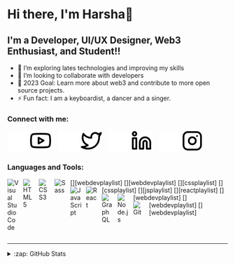 # Hi there, I'm Harsha👋 


## I'm a Developer, UI/UX Designer, Web3 Enthusiast, and Student!!

- 🌱 I’m exploring lates technologies and improving my skills
- 👯 I’m looking to collaborate with developers
- 🥅 2023 Goal: Learn more about web3 and contribute to more open source projects.
- ⚡ Fun fact: I am a keyboardist, a dancer and a singer.

### Connect with me:
[![youtube](./img/youtube-dark.svg)](https://www.youtube.com/@harshajohny1653/featured#gh-dark-mode-only)
[![youtube](./img/youtube-light.svg)](https://www.youtube.com/@harshajohny1653/featured#gh-light-mode-only)
&nbsp;&nbsp;
[![twitter](./img/twitter-dark.svg)](https://twitter.com/harshajny#gh-dark-mode-only)
[![twitter](./img/twitter-light.svg)](https://twitter.com/harshajny#gh-light-mode-only)
&nbsp;&nbsp;
[![linkedin](./img/linkedin-dark.svg)](https://linkedin.com/in/harsha-johny-5ab21b195#gh-dark-mode-only)
[![linkedin](./img/linkedin-light.svg)](https://linkedin.com/in/harsha-johny-5ab21b195#gh-light-mode-only)
&nbsp;&nbsp;
[![instagram](./img/instagram-dark.svg)](https://www.instagram.com/harshajny/#gh-dark-mode-only)
[![instagram](./img/instagram-light.svg)](https://www.instagram.com/harshajny/#gh-light-mode-only)

### Languages and Tools:

[<img align="left" alt="Visual Studio Code" width="26px" src="https://cdn.jsdelivr.net/gh/devicons/devicon/icons/vscode/vscode-original.svg" style="padding-right:10px;" />][webdevplaylist]
[<img align="left" alt="HTML5" width="26px" src="https://cdn.jsdelivr.net/gh/devicons/devicon/icons/html5/html5-original.svg" style="padding-right:10px;" />][webdevplaylist]
[<img align="left" alt="CSS3" width="26px" src="https://cdn.jsdelivr.net/gh/devicons/devicon/icons/css3/css3-original.svg" style="padding-right:10px;" />][cssplaylist]
[<img align="left" alt="Sass" width="26px" src="https://cdn.jsdelivr.net/gh/devicons/devicon/icons/sass/sass-original.svg" style="padding-right:10px;" />][cssplaylist]
[<img align="left" alt="JavaScript" width="26px" src="https://cdn.jsdelivr.net/gh/devicons/devicon/icons/javascript/javascript-original.svg" style="padding-right:10px;" />][jsplaylist]
[<img align="left" alt="React" width="26px" src="https://cdn.jsdelivr.net/gh/devicons/devicon/icons/react/react-original.svg" style="padding-right:10px;" />][reactplaylist]
[<img align="left" alt="GraphQL" width="26px" src="https://cdn.jsdelivr.net/gh/devicons/devicon/icons/graphql/graphql-plain.svg" style="padding-right:10px;" />][webdevplaylist]
[<img align="left" alt="Node.js" width="26px" src="https://cdn.jsdelivr.net/gh/devicons/devicon/icons/nodejs/nodejs-original.svg" style="padding-right:10px;" />][webdevplaylist]
 [<img align="left" alt="Git" width="26px" src="https://cdn.jsdelivr.net/gh/devicons/devicon/icons/git/git-original.svg" style="padding-right:10px;" />][webdevplaylist]
 
<br />
<br />

---

<details>
  <summary>:zap: GitHub Stats</summary>

  <img align="left" alt="Harshajny's GitHub Stats" src="https://github-readme-stats.vercel.app/api?username=harshajny&show_icons=true&hide_border=false&title_color=ff652f&icon_color=FFE400&bg_color=09131B&text_color=ffffff&border_color=0c1a25" />

</details>

[twitter]: https://twitter.com/harshajny
[youtube]: https://www.youtube.com/@harshajohny1653/featured
[instagram]: https://www.instagram.com/harshajny/
[linkedin]: https://linkedin.com/in/harsha-johny-5ab21b195
 

